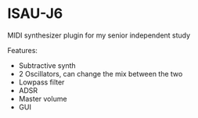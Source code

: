 # ISAU-J6
MIDI synthesizer plugin for my senior independent study

Features:

- Subtractive synth
- 2 Oscillators, can change the mix between the two
- Lowpass filter
- ADSR
- Master volume
- GUI

